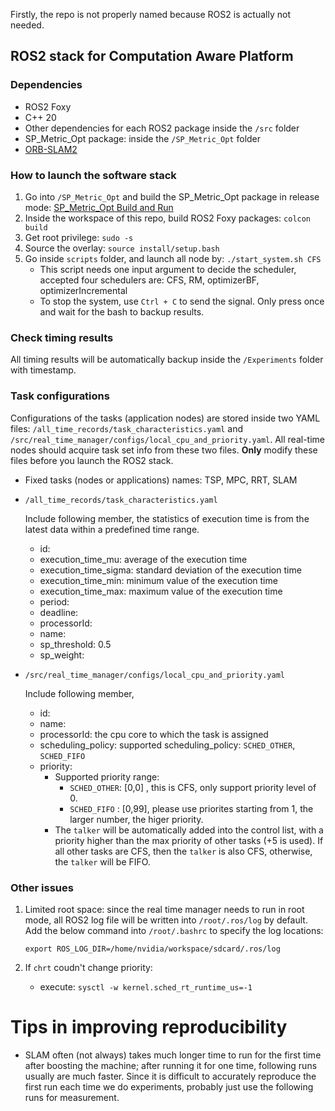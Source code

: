 Firstly, the repo is not properly named because ROS2 is actually not needed.

## ROS2 stack for Computation Aware Platform

### Dependencies
- ROS2 Foxy
- C++ 20
- Other dependencies for each ROS2 package inside the `/src` folder
- SP_Metric_Opt package: inside the `/SP_Metric_Opt` folder
- [ORB-SLAM2](https://github.com/zephyr06/ORB_SLAM2)

### How to launch the software stack
1. Go into `/SP_Metric_Opt` and build the SP_Metric_Opt package in release mode: [SP_Metric_Opt Build and Run](https://github.com/zephyr06/ROS2-SP-APPs/tree/main/SP_Metric_Opt#build-and-run)
1. Inside the workspace of this repo, build ROS2 Foxy packages: `colcon build`
1. Get root privilege: `sudo -s`
1. Source the overlay: `source install/setup.bash`
1. Go inside `scripts` folder, and launch all node by: `./start_system.sh CFS`
    - This script needs one input argument to decide the scheduler, accepted four schedulers are: CFS, RM, optimizerBF, optimizerIncremental
    - To stop the system, use `Ctrl + C` to send the signal. Only press once and wait for the bash to backup results.

### Check timing results
All timing results will be automatically backup inside the `/Experiments` folder with timestamp.

### Task configurations
Configurations of the tasks (application nodes) are stored inside two YAML files: `/all_time_records/task_characteristics.yaml` and `/src/real_time_manager/configs/local_cpu_and_priority.yaml`. All real-time nodes should acquire task set info from these two files. **Only** modify these files before you launch the ROS2 stack.

- Fixed tasks (nodes or applications) names: TSP, MPC, RRT, SLAM
- `/all_time_records/task_characteristics.yaml`

    Include following member, the statistics of execution time is from the latest data within a predefined time range.
    - id:
    - execution_time_mu: average of the execution time
    - execution_time_sigma: standard deviation of the execution time
    - execution_time_min: minimum value of the execution time
    - execution_time_max: maximum value of the execution time
    - period:
    - deadline:
    - processorId:
    - name:
    - sp_threshold: 0.5
    - sp_weight: 

- `/src/real_time_manager/configs/local_cpu_and_priority.yaml`

    Include following member, 
    - id:
    - name:
    - processorId: the cpu core to which the task is assigned
    - scheduling_policy: supported scheduling_policy: `SCHED_OTHER`, `SCHED_FIFO`
    - priority: 
        - Supported priority range:
            - `SCHED_OTHER`: [0,0] , this is CFS, only support priority level of 0.
            - `SCHED_FIFO` : [0,99], please use priorites starting from 1, the larger number, the higer priority.
        - The `talker` will be automatically added into the control list, with a priority higher than the max priority of other tasks (+5 is used). If all other tasks are CFS, then the `talker` is also CFS, otherwise, the `talker` will be FIFO.

### Other issues
1. Limited root space: since the real time manager needs to run in root mode, all ROS2 log file will be written into `/root/.ros/log` by default. Add the below command into `/root/.bashrc` to specify the log locations:
    ```
    export ROS_LOG_DIR=/home/nvidia/workspace/sdcard/.ros/log
    ```

1. If `chrt` coudn't change priority:
    - execute: `sysctl -w kernel.sched_rt_runtime_us=-1`

# Tips in improving reproducibility
- SLAM often (not always) takes much longer time to run for the first time after boosting the machine; after running it for one time, following runs usually are much faster. Since it is difficult to accurately reproduce the first run each time we do experiments, probably just use the following runs for measurement.